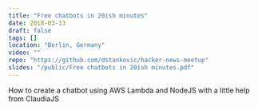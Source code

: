 ```yaml
---
title: "Free chatbots in 20ish minutes"
date: 2018-03-13
draft: false
tags: []
location: "Berlin, Germany"
video: ""
repo: "https://github.com/dstankovic/hacker-news-meetup"
slides: "/public/Free chatbots in 20ish minutes.pdf"
---
```


How to create a chatbot using AWS Lambda and NodeJS with a little help from ClaudiaJS